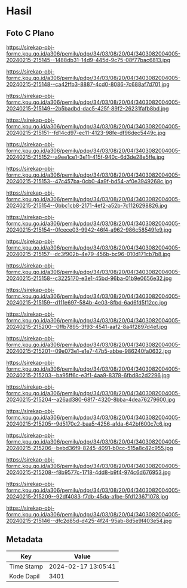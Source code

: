 # Hasil

## Foto C Plano

https://sirekap-obj-formc.kpu.go.id/a306/pemilu/pdpr/34/03/08/20/04/3403082004005-20240215-215145--1488db31-14d9-445d-9c75-08f77bac6813.jpg

https://sirekap-obj-formc.kpu.go.id/a306/pemilu/pdpr/34/03/08/20/04/3403082004005-20240215-215148--ca42ffb3-8887-4cd0-8086-7c688af7d701.jpg

https://sirekap-obj-formc.kpu.go.id/a306/pemilu/pdpr/34/03/08/20/04/3403082004005-20240215-215149--2b5badbd-dac5-425f-89f2-26231fafb8bd.jpg

https://sirekap-obj-formc.kpu.go.id/a306/pemilu/pdpr/34/03/08/20/04/3403082004005-20240215-215151--fd14cd97-ec11-4123-98fe-df96dec5449c.jpg

https://sirekap-obj-formc.kpu.go.id/a306/pemilu/pdpr/34/03/08/20/04/3403082004005-20240215-215152--a9ee1ce1-3e11-415f-940c-6d3de28e5ffe.jpg

https://sirekap-obj-formc.kpu.go.id/a306/pemilu/pdpr/34/03/08/20/04/3403082004005-20240215-215153--47c457ba-0cb0-4a9f-bd54-af0e3949268c.jpg

https://sirekap-obj-formc.kpu.go.id/a306/pemilu/pdpr/34/03/08/20/04/3403082004005-20240215-215154--0bbc1cb8-2171-4ef2-a52b-7c1126298826.jpg

https://sirekap-obj-formc.kpu.go.id/a306/pemilu/pdpr/34/03/08/20/04/3403082004005-20240215-215154--0fcece03-9942-46f4-a962-986c58549fe9.jpg

https://sirekap-obj-formc.kpu.go.id/a306/pemilu/pdpr/34/03/08/20/04/3403082004005-20240215-215157--dc3f902b-4e79-456b-bc96-010d171cb7b8.jpg

https://sirekap-obj-formc.kpu.go.id/a306/pemilu/pdpr/34/03/08/20/04/3403082004005-20240215-215158--c3225170-e3e1-45bd-96ba-01b9e0656e32.jpg

https://sirekap-obj-formc.kpu.go.id/a306/pemilu/pdpr/34/03/08/20/04/3403082004005-20240215-215159--d111e697-584b-4e03-8fbd-6ad6fd5f12cc.jpg

https://sirekap-obj-formc.kpu.go.id/a306/pemilu/pdpr/34/03/08/20/04/3403082004005-20240215-215200--0ffb7895-3f93-4541-aaf2-8a4f2897d4ef.jpg

https://sirekap-obj-formc.kpu.go.id/a306/pemilu/pdpr/34/03/08/20/04/3403082004005-20240215-215201--09e073e1-e1e7-47b5-abbe-986240fa0632.jpg

https://sirekap-obj-formc.kpu.go.id/a306/pemilu/pdpr/34/03/08/20/04/3403082004005-20240215-215203--ba95ff6c-e3f1-4aa9-8378-6fbd8c2d2296.jpg

https://sirekap-obj-formc.kpu.go.id/a306/pemilu/pdpr/34/03/08/20/04/3403082004005-20240215-215204--a26ad380-68f7-4320-8bba-4dea76279600.jpg

https://sirekap-obj-formc.kpu.go.id/a306/pemilu/pdpr/34/03/08/20/04/3403082004005-20240215-215205--9d5170c2-baa5-4256-afda-642bf600c7c6.jpg

https://sirekap-obj-formc.kpu.go.id/a306/pemilu/pdpr/34/03/08/20/04/3403082004005-20240215-215206--bebd36f9-8245-4091-b0cc-515a8c42c955.jpg

https://sirekap-obj-formc.kpu.go.id/a306/pemilu/pdpr/34/03/08/20/04/3403082004005-20240215-215208--f8b9577c-1718-4dd8-b9f4-974c6d676953.jpg

https://sirekap-obj-formc.kpu.go.id/a306/pemilu/pdpr/34/03/08/20/04/3403082004005-20240215-215209--92df4083-f7db-45da-a1be-5fd123671078.jpg

https://sirekap-obj-formc.kpu.go.id/a306/pemilu/pdpr/34/03/08/20/04/3403082004005-20240215-215146--dfc2d85d-d425-4f24-95ab-8d5e9f403e54.jpg


## Metadata

| Key        | Value               |
| ---------- | ------------------- |
| Time Stamp | 2024-02-17 13:05:41 |
| Kode Dapil | 3401                |



